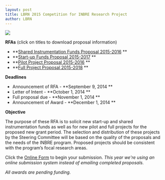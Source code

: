 ```yaml
---
layout: post
title: LBRN 2015 Competition for INBRE Research Project
author: LBRN
---
```


<a href="https://redcap.lbrn.lsu.edu/surveys/?s=PH4J8Fc6gt"><img src="/files/images/LBRN RFA Pre-Application Form.png"></a>

**RFAs** (click on titles to download proposal information)

- **<a href="{{ site.baseurl }}files/docs/LBRN Shared Instrumentation RFA.pdf">Shared Instrumentation Funds Proposal 2015-2016</a> **
- **<a href="{{ site.baseurl }}files/docs/LBRN Start-up Funds RFA.pdf">Start-up Funds Proposal 2015-2017</a> **
- **<a href="{{ site.baseurl }}files/docs/LBRN Pilot Proposal RFA.pdf">Pilot Project Proposal 2015-2016</a> **
- **<a href="{{ site.baseurl }}files/docs/LBRN Full Proposal RFA.pdf">Full Project Proposal 2015-2018</a> **

**Deadlines**

- Announcement of RFA - **September 9, 2014 **
- Letter of Intent - **October 1, 2014 **
- Full proposal due - **November 1, 2014 **
- Announcement of Award - **December 1, 2014 **

**Objective**

The purpose of these RFA is to solicit new start-up and shared instrumentation funds as well as for new pilot and full projects for the proposed new grant period. The selection and distribution of these projects by the Steering Committee will be based on the quality of the proposals and the needs of the INBRE program. Proposed projects should be consistent with the program’s focal research areas.

Click the <a href="https://redcap.lbrn.lsu.edu/surveys/?s=PH4J8Fc6gt">Online Form</a> to begin your submission. *This year we're using an online submission system instead of emailing completed proposals.*

*All awards are pending funding.*